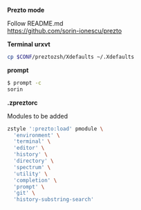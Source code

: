 **Prezto mode**

Follow README.md  
https://github.com/sorin-ionescu/prezto

**Terminal urxvt**

``` sh
cp $CONF/preztozsh/Xdefaults ~/.Xdefaults
```

**prompt**

``` sh
$ prompt -c
sorin
```

**.zpreztorc**

Modules to be added

``` sh
zstyle ':prezto:load' pmodule \
  'environment' \
  'terminal' \
  'editor' \
  'history' \
  'directory' \
  'spectrum' \
  'utility' \
  'completion' \
  'prompt' \
  'git' \
  'history-substring-search'
```

